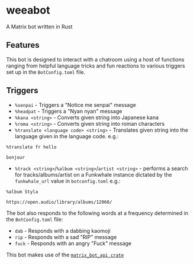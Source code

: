 # weeabot

A Matrix bot written in Rust

## Features

This bot is designed to interact with a chatroom using
a host of functions ranging from helpful language tricks
and fun reactions to various triggers set up in the
`BotConfig.toml` file.

## Triggers

* `%senpai` - Triggers a "Notice me senpai" message
* `%headpat` - Triggers a "Nyan nyan" message
* `%kana <string>` - Converts given string into Japanese kana
* `%roma <string>` - Converts given string into roman characters
* `%translate <language code> <string>` - Translates given
string into the language given in the language code. e.g.:

```
%translate fr hello

bonjour
```

* `%track <string>`/`%album <string>`/`artist <string>` - performs a search for tracks/albums/artist on a Funkwhale instance dictated by the `funkwhale_url` value in `botconfig.toml` e.g.:

```
%album Styla

https://open.audio/library/albums/12060/
```

The bot also responds to the following words at a frequency
determined in the `BotConfig.toml` file:

* `dab` - Responds with a dabbing kaomoji
* `rip` - Responds with a sad "RIP" message
* `fuck` - Responds with an angry "Fuck" message

This bot makes use of the
[`matrix_bot_api crate`](https://docs.rs/matrix_bot_api/0.4.0/matrix_bot_api/)
